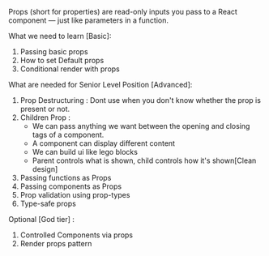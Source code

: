 Props (short for properties) are read-only inputs you pass to a React component — just like parameters in a function.

What we need to learn [Basic]: 
1. Passing basic props
2. How to set Default props
3. Conditional render with props

What are needed for Senior Level Position [Advanced]:
1. Prop Destructuring : Dont use when you don't know whether the prop is present or not.
2. Children Prop :
    - We can pass anything we want between the opening and closing tags of a component.
    - A component can display different content
    - We can build ui like lego blocks
    - Parent controls what is shown, child controls how it's shown[Clean design]
3. Passing functions as Props
4. Passing components as Props
5. Prop validation using prop-types
6. Type-safe props

Optional [God tier] :
1. Controlled Components via props
2. Render props pattern